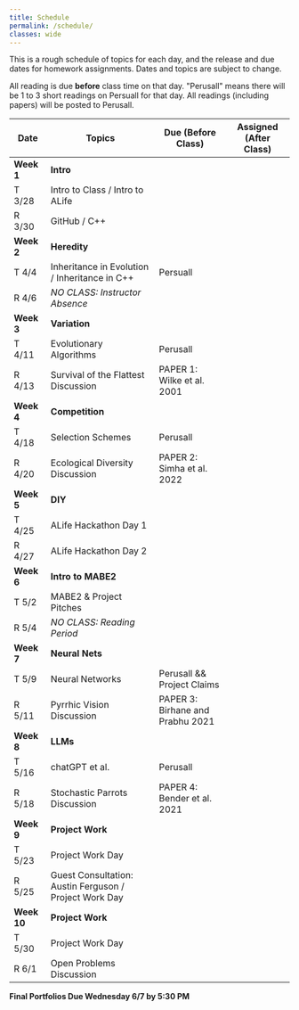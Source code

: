 ```yaml
---
title: Schedule
permalink: /schedule/
classes: wide
---
```


This is a rough schedule of topics for each day, and the release and due dates for homework assignments. Dates and topics are subject to change. 

All reading is due **before** class time on that day. "Perusall" means there will be 1 to 3 short readings on Persuall for that day. All readings (including papers) will be posted to Perusall. 


| Date	| Topics	| Due (Before Class) |	Assigned (After Class) |
| ------- | --------------- | ------------- | -------------- |
| **Week 1** | **Intro** | | |
| T 3/28 | Intro to Class / Intro to ALife | | |
| R 3/30 | GitHub / C++ | | |
| **Week 2** | **Heredity** | | |
| T 4/4 | Inheritance in Evolution / Inheritance in C++ | Persuall | |
| R 4/6 | _NO CLASS: Instructor Absence_ | | |
| **Week 3** | **Variation** | | |
| T 4/11 | Evolutionary Algorithms | Perusall | |
| R 4/13 | Survival of the Flattest Discussion | PAPER 1: Wilke et al. 2001 | |
| **Week 4** | **Competition** | | |
| T 4/18 | Selection Schemes | Perusall | |
| R 4/20 | Ecological Diversity Discussion | PAPER 2: Simha et al. 2022 | |
| **Week 5** | **DIY** | | |
| T 4/25 | ALife Hackathon Day 1 | | |
| R 4/27 | ALife Hackathon Day 2 | | |
| **Week 6** | **Intro to MABE2** | | |
| T 5/2 | MABE2 & Project Pitches | | | 
| R 5/4 | _NO CLASS: Reading Period_ | | |
| **Week 7** | **Neural Nets** | | |
| T 5/9 | Neural Networks | Perusall && Project Claims | |
| R 5/11 | Pyrrhic Vision Discussion | PAPER 3: Birhane and Prabhu 2021 | |
| **Week 8** | **LLMs** | | |
| T 5/16 | chatGPT et al. | Perusall | |
| R 5/18 | Stochastic Parrots Discussion | PAPER 4: Bender et al. 2021 | |
| **Week 9** | **Project Work** | | | 
| T 5/23 | Project Work Day | | |
| R 5/25 | Guest Consultation: Austin Ferguson / Project Work Day | | | 
| **Week 10** | **Project Work** | | |
| T 5/30 | Project Work Day | | |
| R 6/1 | Open Problems Discussion | | |

**Final Portfolios Due Wednesday 6/7 by 5:30 PM**